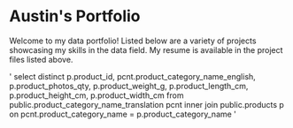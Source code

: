 # Austin's Portfolio
Welcome to my data portfolio! Listed below are a variety of projects showcasing my skills in the data field.
My resume is available in the project files listed above. 

'
select distinct p.product_id, pcnt.product_category_name_english, p.product_photos_qty, p.product_weight_g,
p.product_length_cm, p.product_height_cm, p.product_width_cm
from public.product_category_name_translation pcnt 
inner join public.products p
	on pcnt.product_category_name = p.product_category_name 
 '
